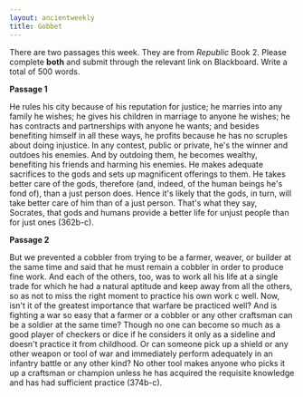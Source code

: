 ```yaml
---
layout: ancientweekly
title: Gobbet 
---
```

There are two passages this week. They are from *Republic* Book 2. Please complete **both** and submit through the relevant link on Blackboard. Write a total of 500 words. 

**Passage 1**


He rules his city because of his reputation for justice; he marries into any family he wishes; he gives his children in marriage to anyone he wishes; he has contracts and partnerships with anyone he wants; and besides benefiting himself in all these ways, he profits because he has no scruples about doing injustice. In any contest, public or private, he's the winner and outdoes his enemies. And by outdoing them, he becomes wealthy, benefiting his friends and harming his enemies. He makes adequate sacrifices to the gods and sets up magnificent offerings to them. He takes better care of the gods, therefore (and, indeed, of the human beings he's fond of), than a just person does. Hence it's likely that the gods, in turn, will take better care of him than of a just person. That's what they say, Socrates, that gods and humans provide a better life for unjust people than for just ones (362b-c).

**Passage 2**

But we prevented a cobbler from trying to be a farmer, weaver, or builder at the same time and said that he must remain a cobbler in order to produce fine work. And each of the others, too, was to work all his life at a single trade for which he had a natural aptitude and keep away from all the others, so as not to miss the right moment to practice his own work c well. Now, isn't it of the greatest importance that warfare be practiced well? And is fighting a war so easy that a farmer or a cobbler or any other craftsman can be a soldier at the same time? Though no one can become so much as a good player of checkers or dice if he considers it only as a sideline and doesn't practice it from childhood. Or can someone pick up a shield or any other weapon or tool of war and immediately perform adequately in an infantry battle or any other kind? No other tool makes anyone who picks it up a craftsman or champion unless he has acquired the requisite knowledge and has had sufficient practice (374b-c).